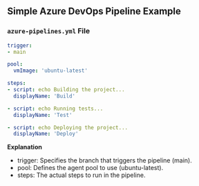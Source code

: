 ## Simple Azure DevOps Pipeline Example

### `azure-pipelines.yml` File
```yaml
trigger:
- main

pool:
  vmImage: 'ubuntu-latest'

steps:
- script: echo Building the project...
  displayName: 'Build'

- script: echo Running tests...
  displayName: 'Test'

- script: echo Deploying the project...
  displayName: 'Deploy'
```

**Explanation**
- trigger: Specifies the branch that triggers the pipeline (main).
- pool: Defines the agent pool to use (ubuntu-latest).
- steps: The actual steps to run in the pipeline.